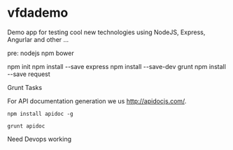 # vfdademo
Demo app for testing cool new technologies using NodeJS, Express, Angurlar and other ...

pre:
nodejs
npm
bower

npm init
npm install --save express
npm install --save-dev  grunt
npm install --save request


Grunt Tasks

For API documentation generation we us http://apidocjs.com/.

<code>npm install apidoc -g</code>

<code>grunt apidoc</code>

Need Devops working

